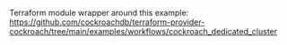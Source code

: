 Terraform module wrapper around this example: https://github.com/cockroachdb/terraform-provider-cockroach/tree/main/examples/workflows/cockroach_dedicated_cluster